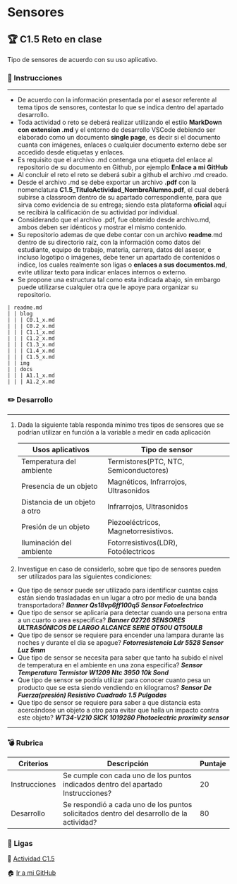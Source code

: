 # Sensores

## :trophy: C1.5 Reto en clase

Tipo de sensores de acuerdo con su uso aplicativo.

### :blue_book: Instrucciones

___

- De acuerdo con la información presentada por el asesor referente al tema tipos de sensores, contestar lo que se indica dentro del apartado desarrollo.
- Toda actividad o reto se deberá realizar utilizando el estilo **MarkDown con extension .md** y el entorno de desarrollo VSCode debiendo ser elaborado como un documento **single page**, es decir si el documento cuanta con imágenes, enlaces o cualquier documento externo debe ser accedido desde etiquetas y enlaces.
- Es requisito que el archivo .md contenga una etiqueta del enlace al repositorio de su documento en Github, por ejemplo **Enlace a mi GitHub**
- Al concluir el reto el reto se deberá subir a github el archivo .md creado.
- Desde el archivo .md se debe exportar un archivo **.pdf** con la nomenclatura
**C1.5_TituloActividad_NombreAlumno.pdf**, el cual deberá subirse a classroom dentro de su apartado correspondiente, para que sirva como evidencia de su entrega; siendo esta plataforma **oficial** aquí se recibirá la calificación de su actividad por individual.
- Considerando que el archivo .pdf, fue obtenido desde archivo.md, ambos deben ser idénticos y mostrar el mismo contenido.
- Su repositorio ademas de que debe contar con un archivo **readme**.md dentro de su directorio raíz, con
la información como datos del estudiante, equipo de trabajo, materia, carrera, datos del asesor, e incluso logotipo o imágenes, debe tener un apartado de contenidos o indice, los cuales realmente son ligas o **enlaces a sus documentos.md**, evite utilizar texto para indicar enlaces internos o externo.
- Se propone una estructura tal como esta indicada abajo, sin embargo puede utilizarse cualquier otra que le apoye para organizar su repositorio.
``` 
| readme.md
| | blog
| | | C0.1_x.md
| | | C0.2_x.md
| | | C1.1_x.md
| | | C1.2_x.md
| | | C1.3_x.md
| | | C1.4_x.md
| | | C1.5_x.md
| | img
| | docs
| | | A1.1_x.md
| | | A1.2_x.md
```

### :pencil2: Desarrollo
___

1. Dada la siguiente tabla responda mínimo tres tipos de sensores que se podrían utilizar en función a la variable a medir en cada aplicación

    Usos aplicativos | Tipo de sensor |
    ---------|----------|
    Temperatura del ambiente |Termistores(PTC, NTC, Semiconductores)|
    Presencia de un objeto | Magnéticos, Infrarrojos, Ultrasonidos|
    Distancia de un objeto a otro| Infrarrojos, Ultrasonidos|
    Presión de un objeto | Piezoeléctricos, Magnetorresistivos.|
    Iluminación del ambiente | Fotorresistivos(LDR), Fotoélectricos|

1. Investigue en caso de considerlo, sobre que tipo de sensores pueden ser utilizados para las siguientes condiciones:

- Que tipo de sensor puede ser utilizado para identificar cuantas cajas están siendo trasladadas en un lugar a otro por medio de una banda transportadora?
***Banner Qs18vp6ff100q5 Sensor Fotoelectrico***
- Que tipo de sensor se aplicaría para  detectar cuando una persona entra a un cuarto o area especifica?
***Banner 02726 SENSORES ULTRASÓNICOS DE LARGO ALCANCE SERIE QT50U QT50ULB***
- Que tipo de sensor se requiere para  encender una lampara durante las noches y durante el dia se apague?
***Fotorresistencia Ldr 5528 Sensor Luz 5mm***
- Que tipo de sensor se necesita para saber que tanto ha subido el nivel de temperatura en el ambiente en una zona especifica?
***Sensor Temperatura Termistor W1209 Ntc 3950 10k Sond***
- Que tipo de sensor se podría utilizar para conocer cuanto pesa un producto que se esta siendo vendiendo en kilogramos?
***Sensor De Fuerza(presión) Resistivo Cuadrado 1.5 Pulgadas***
- Que tipo de sensor se requiere para saber a que distancia esta acercándose un objeto a otro para evitar que halla un impacto contra este objeto?
***WT34-V210 SICK 1019280 Photoelectric proximity sensor***
___

### :bomb: Rubrica

| Criterios     | Descripción                                                                                  | Puntaje |
| ------------- | -------------------------------------------------------------------------------------------- | ------- |
| Instrucciones | Se cumple con cada uno de los puntos indicados dentro del apartado Instrucciones?            | 20 |
| Desarrollo    | Se respondió a cada uno de los puntos solicitados dentro del desarrollo de la actividad?     | 80      |

### :bookmark: Ligas

:memo: [Actividad C1.5](https://github.com/CotaVilla/Sistemas-Programables/blob/master/blog/C1.5_EdyCota_DreamTeam.md)

:house: [Ir a mi GitHub](https://github.com/NellyQuino/SistemasProgramables)